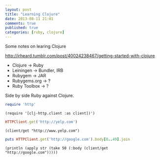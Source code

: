```yaml
---
layout: post
title: "Learning Clojure"
date: 2013-08-11 21:01
comments: true
published: true
categories: [ruby, clojure]
---
```


Some notes on learing Clojure

<!--more-->

http://jrheard.tumblr.com/post/40024238467/getting-started-with-clojure

* Clojure -> Ruby
* Leiningen -> Bundler, IRB
* Rubygem -> JAR
* Rubygems.org -> ?
* Ruby Toolbox -> ?

Side by side Ruby against Clojure.

```ruby
require 'http'
```

```
(require '[clj-http.client :as client])')
```

```ruby
HTTPClient.get('http://yelp.com')
```

```
(client/get "http://www.yelp.com")
```

```ruby
puts HTTPClient.get('http://google.com').body[0..49].join
```

```
(println (apply str (take 50 (:body (client/get "http://google.com")))))
```
